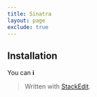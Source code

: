 ```yaml
---
title: Sinatra
layout: page
exclude: true
---
```

## Installation
You can **i**
> Written with [StackEdit](https://stackedit.io/).
<!--stackedit_data:
eyJoaXN0b3J5IjpbLTI1NDIyMzg0NSw3NzE3MjIxNTFdfQ==
-->